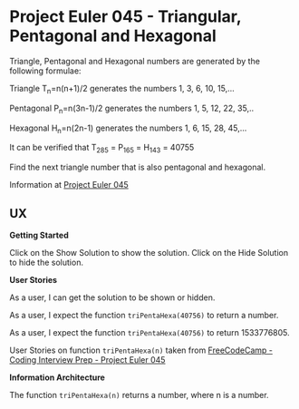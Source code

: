 # Project Euler 045 - Triangular, Pentagonal and Hexagonal

Triangle, Pentagonal and Hexagonal numbers are generated by the following formulae:

Triangle T<sub>n</sub>=n(n+1)/2 generates the numbers 1, 3, 6, 10, 15,...

Pentagonal P<sub>n</sub>=n(3n-1)/2 generates the numbers 1, 5, 12, 22, 35,..

Hexagonal H<sub>n</sub>=n(2n-1) generates the numbers 1, 6, 15, 28, 45,...

It can be verified that T<sub>285</sub> = P<sub>165</sub> = H<sub>143</sub> = 40755

Find the next triangle number that is also pentagonal and hexagonal.

Information at [Project Euler 045](https://projecteuler.net/problem=45)

## UX

**Getting Started**

Click on the Show Solution to show the solution.  Click on the Hide Solution to hide the solution.

**User Stories**

As a user, I can get the solution to be shown or hidden.

As a user, I expect the function `triPentaHexa(40756)` to return a number.

As a user, I expect the function `triPentaHexa(40756)` to return 1533776805.

User Stories on function `triPentaHexa(n)` taken from [FreeCodeCamp - Coding Interview Prep - Project Euler 045](https://www.freecodecamp.org/learn/coding-interview-prep/project-euler/problem-45-triangular-pentagonal-and-hexagonal)

**Information Architecture**

The function `triPentaHexa(n)` returns a number, where n is a number.

